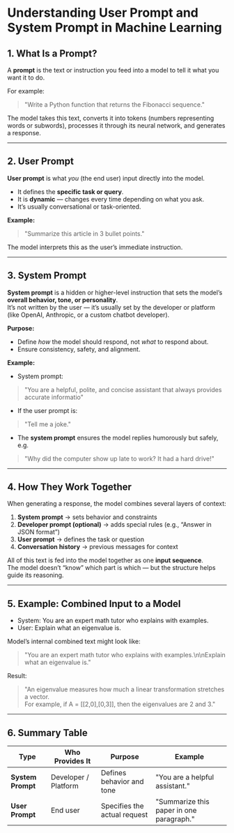 
# Understanding User Prompt and System Prompt in Machine Learning

## 1. What Is a Prompt?
A **prompt** is the text or instruction you feed into a model to tell it what you want it to do.  

For example:  
> "Write a Python function that returns the Fibonacci sequence."

The model takes this text, converts it into tokens (numbers representing words or subwords), processes it through its neural network, and generates a response.

---

## 2. User Prompt
**User prompt** is what *you* (the end user) input directly into the model.

- It defines the **specific task or query**.
- It is **dynamic** — changes every time depending on what you ask.
- It’s usually conversational or task-oriented.

**Example:**
> "Summarize this article in 3 bullet points."

The model interprets this as the user’s immediate instruction.

---

## 3. System Prompt
**System prompt** is a hidden or higher-level instruction that sets the model’s **overall behavior, tone, or personality**.  
It’s not written by the user — it’s usually set by the developer or platform (like OpenAI, Anthropic, or a custom chatbot developer).

**Purpose:**
- Define *how* the model should respond, not *what* to respond about.
- Ensure consistency, safety, and alignment.

**Example:**
- System prompt:
> "You are a helpful, polite, and concise assistant that always provides accurate informatio"

- If the user prompt is:
> "Tell me a joke."

- The **system prompt** ensures the model replies humorously but safely, e.g.  
> "Why did the computer show up late to work? It had a hard drive!"

---

## 4. How They Work Together
When generating a response, the model combines several layers of context:

1. **System prompt** → sets behavior and constraints  
2. **Developer prompt (optional)** → adds special rules (e.g., “Answer in JSON format”)  
3. **User prompt** → defines the task or question  
4. **Conversation history** → previous messages for context

All of this text is fed into the model together as one **input sequence**.  
The model doesn’t “know” which part is which — but the structure helps guide its reasoning.

---

## 5. Example: Combined Input to a Model

- System: You are an expert math tutor who explains with examples.
- User: Explain what an eigenvalue is.

Model’s internal combined text might look like:
> "You are an expert math tutor who explains with examples.\n\nExplain what an eigenvalue is."

Result:
> "An eigenvalue measures how much a linear transformation stretches a vector.  
> For example, if A = [[2,0],[0,3]], then the eigenvalues are 2 and 3."

---

## 6. Summary Table

| Type | Who Provides It | Purpose | Example |
|------|-----------------|----------|----------|
| **System Prompt** | Developer / Platform | Defines behavior and tone | "You are a helpful assistant." |
| **User Prompt** | End user | Specifies the actual request | "Summarize this paper in one paragraph." |


